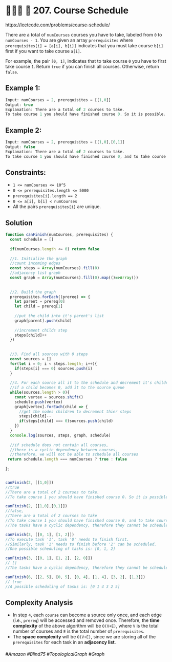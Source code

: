 # 👩🏽‍🦯 🌴 207. Course Schedule
https://leetcode.com/problems/course-schedule/

There are a total of `numCourses` courses you have to take, labeled from `0` to `numCourses - 1`. You are given an array `prerequisites` where `prerequisites[i] = [a[i], b[i]]` indicates that you must take course `b[i]` first if you want to take course `a[i]`.

For example, the pair `[0, 1]`, indicates that to take course `0` you have to first take course `1`.
Return `true` if you can finish all courses. Otherwise, return `false`.

## Example 1:
````js
Input: numCourses = 2, prerequisites = [[1,0]]
Output: true
Explanation: There are a total of 2 courses to take. 
To take course 1 you should have finished course 0. So it is possible.
````
## Example 2:
````js
Input: numCourses = 2, prerequisites = [[1,0],[0,1]]
Output: false
Explanation: There are a total of 2 courses to take. 
To take course 1 you should have finished course 0, and to take course 0 you should also have finished course 1. So it is impossible.
````

## Constraints:
- `1 <= numCourses <= 10^5`
- `0 <= prerequisites.length <= 5000`
- `prerequisites[i].length == 2`
- `0 <= a[i], b[i] < numCourses`
- All the pairs `prerequisites[i]` are unique.

## Solution 
````js
function canFinish(numCourses, prerequisites) {
  const schedule = []
  
  if(numCourses.length <= 0) return false
  
  //1. Initialize the graph
  //count incoming edges
  const steps = Array(numCourses).fill(0)
  //adjacency list graph
  const graph = Array(numCourses).fill(0).map(()=>Array())
  
  
  //2. Build the graph
  prerequisites.forEach((prereq) => {
    let parent = prereq[0]
    let child = prereq[1]
    
    //put the child into it's parent's list
    graph[parent].push(child)
    
    //increment childs step
    steps[child]++
  })
  
  
  //3. Find all sources with 0 steps
  const sources = []
  for(let i = 0; i < steps.length; i++){
    if(steps[i] === 0) sources.push(i)
  }
  
  //4. For each source all it to the schedule and decrement it's children's steps
  //if a child becomes 0, add it to the source queue
  while(sources.length > 0){
    const vertex = sources.shift()
    schedule.push(vertex)
    graph[vertex].forEach(child => {
      //get the nodes children to decrement thier steps
      steps[child]--
      if(steps[child] === 0)sources.push(child)
    })
  }
  console.log(sources, steps, graph, schedule)
  
  //if schedule does not contain all courses,
  //there is a cyclic dependency between courses,
  //therefore, we will not be able to schedule all courses
 return schedule.length === numCourses ? true : false
    
};


canFinish(2, [[1,0]])
//true
//There are a total of 2 courses to take. 
//To take course 1 you should have finished course 0. So it is possible.

canFinish(2, [[1,0],[0,1]])
//false, 
//There are a total of 2 courses to take
//To take course 1 you should have finished course 0, and to take course 0 you should also have finished course 1. So it is impossible.
//The tasks have a cyclic dependency, therefore they cannot be scheduled.

canFinish(3, [[0, 1], [1, 2]])
//To execute task '1', task '0' needs to finish first. 
//Similarly, task '1' needs to finish before '2' can be scheduled. 
//One possible scheduling of tasks is: [0, 1, 2] 

canFinish(3, [[0, 1], [1, 2], [2, 0]])
// []
//The tasks have a cyclic dependency, therefore they cannot be scheduled.

canFinish(6, [[2, 5], [0, 5], [0, 4], [1, 4], [3, 2], [1,3]])
// true
//A possible scheduling of tasks is: [0 1 4 3 2 5] 

````

## Complexity Analysis
- In step `4`, each `course` can become a source only once, and each edge (i.e., `prereq`) will be accessed and removed once. Therefore, the <b>time complexity</b> of the above algorithm will be `O(V+E)`, where `V` is the total number of courses and `E` is the total number of `prerequisites`.
- The <b>space complexity</b> will be `O(V+E)`, since we are storing all of the `prerequisites` for each task in an <b>adjacency list</b>.
###### #Amazon #Blind75 #TopologicalGraph #Graph
